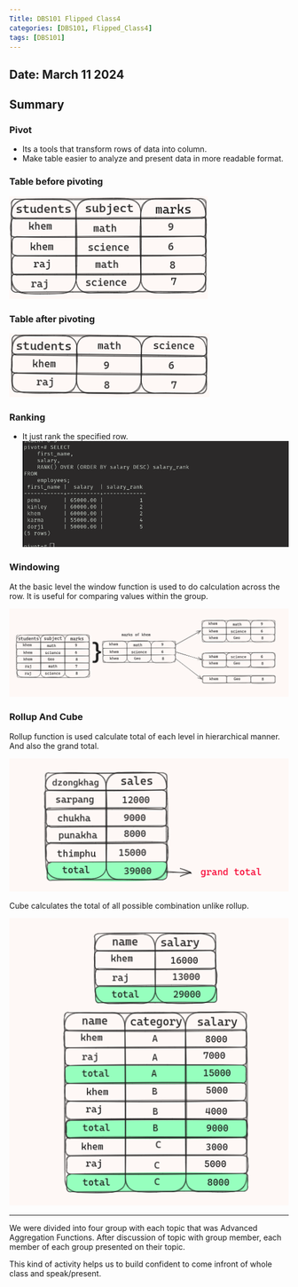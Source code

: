 ```yaml
---
Title: DBS101 Flipped Class4
categories: [DBS101, Flipped_Class4]
tags: [DBS101]
---
```


## Date: March 11 2024

## Summary

### Pivot 
* Its a tools that transform rows of data into column.
* Make table easier to analyze and present data in more readable format.

### Table before pivoting
![table before pivoting](/assets/img/unpivot.png)

### Table after pivoting
![table after pivoting](/assets/img/pivot.png)

### Ranking
* It just rank the specified row.
![rank table](/assets/img/rank.png)

### Windowing
At the basic level the window function is used to do calculation across the row. It is useful for comparing values within the group.

![rank table](/assets/img/window.png)

### Rollup And Cube

Rollup function is used calculate total of each level in hierarchical manner. And also the grand total.

![rank table](/assets/img/rollup.png)


Cube calculates the total of all possible combination unlike rollup.

![rank table](/assets/img/cube.png)

---

We were divided into four group with each topic that was Advanced Aggregation Functions. After discussion of topic with group member, each member of each group presented on their topic. 

This kind of activity helps us to build confident to come infront of whole class and speak/present.